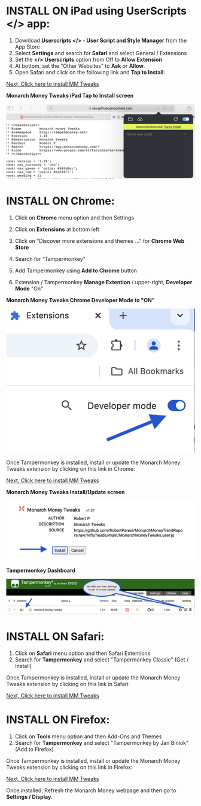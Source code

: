# INSTALL ON iPad using UserScripts </> app:

1. Download **Userscripts </> - User Script and Style Manager** from the App Store
2. Select **Settings** and search for **Safari** and select General / Extensions
3. Set the **</> Userscripts** option from Off to **Allow Extension**
4. At bottom, set the "Other Websites" to **Ask** or **Allow**.
5. Open Safari and click on the following link and **Tap to Install**:

[Next, Click here to install MM Tweaks](https://github.com/RobertParesi/MonarchMoneyTrendReport/raw/refs/heads/main/MonarchMoneyTweaks.user.js)


**Monarch Money Tweaks iPad Tap to Install screen**

![Settings](/images/MM_iPad1.PNG)



# INSTALL ON Chrome:

1. Click on **Chrome** menu option and then Settings
2. Click on **Extensions** at bottom left
3. Click on "Discover more extensions and themes …" for **Chrome Web Store**
4. Search for “Tampermonkey”
5. Add Tampermonkey using **Add to Chrome** button

6. Extension / Tampermonkey **Manage Extention** / upper-right, **Developer Mode** "On"

**Monarch Money Tweaks Chrome Developer Mode to "ON"**

![Settings](/images/MM_Chrome2.png)

Once Tampermonkey is installed, install or update the Monarch Money Tweaks extension by clicking on this link in Chrome:

[Next, Click here to install MM Tweaks](https://github.com/RobertParesi/MonarchMoneyTrendReport/raw/refs/heads/main/MonarchMoneyTweaks.user.js)


**Monarch Money Tweaks Install/Update screen**

![Settings](/images/MM_Chrome3.png)

**Tampermonkey Dashboard**

![Settings](/images/MM_Chrome1.png)




# INSTALL ON Safari:

1. Click on **Safari** menu option and then Safari Extentions
2. Search for **Tampermonkey** and select "Tampermonkey Classic" (Get / Install)
   
Once Tampermonkey is installed, install or update the Monarch Money Tweaks extension by clicking on this link in Safari:

[Next, Click here to install MM Tweaks](https://github.com/RobertParesi/MonarchMoneyTrendReport/raw/refs/heads/main/MonarchMoneyTweaks.user.js)


# INSTALL ON Firefox:

1. Click on **Tools** menu option and then Add-Ons and Themes
2. Search for **Tampermonkey** and select "Tampermonkey by Jan Biniok" (Add to Firefox)
   
Once Tampermonkey is installed, install or update the Monarch Money Tweaks extension by clicking on this link in Firefox:

[Next, Click here to install MM Tweaks](https://github.com/RobertParesi/MonarchMoneyTrendReport/raw/refs/heads/main/MonarchMoneyTweaks.user.js)



Once installed, Refresh the Monarch Money webpage and then go to **Settings / Display**.
